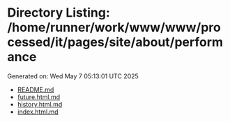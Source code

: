 # Directory Listing: /home/runner/work/www/www/processed/it/pages/site/about/performance
Generated on: Wed May  7 05:13:01 UTC 2025

- [README.md](README.md)
- [future.html.md](future.html.md)
- [history.html.md](history.html.md)
- [index.html.md](index.html.md)
